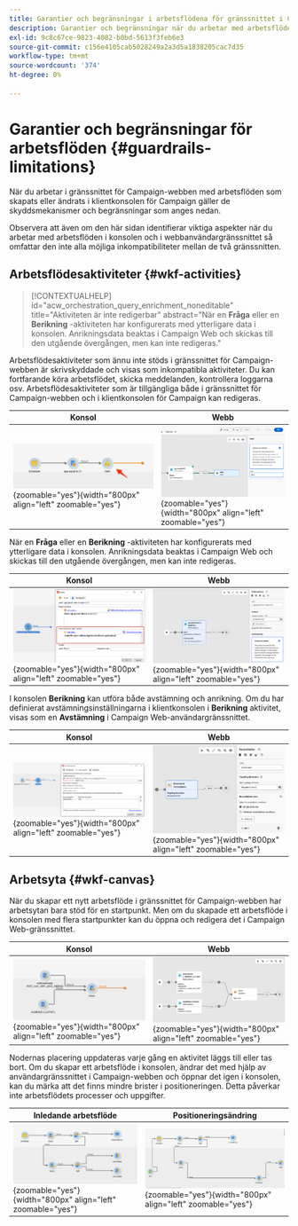 ```yaml
---
title: Garantier och begränsningar i arbetsflödena för gränssnittet i Campaign Web
description: Garantier och begränsningar när du arbetar med arbetsflöden i användargränssnittet för Campaign Web
exl-id: 9c8c67ce-9823-4082-b0bd-5613f3feb6e3
source-git-commit: c156e4105cab5028249a2a3d5a1838205cac7d35
workflow-type: tm+mt
source-wordcount: '374'
ht-degree: 0%

---
```


# Garantier och begränsningar för arbetsflöden {#guardrails-limitations}

När du arbetar i gränssnittet för Campaign-webben med arbetsflöden som skapats eller ändrats i klientkonsolen för Campaign gäller de skyddsmekanismer och begränsningar som anges nedan.

Observera att även om den här sidan identifierar viktiga aspekter när du arbetar med arbetsflöden i konsolen och i webbanvändargränssnittet så omfattar den inte alla möjliga inkompatibiliteter mellan de två gränssnitten.

## Arbetsflödesaktiviteter {#wkf-activities}

>[!CONTEXTUALHELP]
>id="acw_orchestration_query_enrichment_noneditable"
>title="Aktiviteten är inte redigerbar"
>abstract="När en **Fråga** eller en **Berikning** -aktiviteten har konfigurerats med ytterligare data i konsolen. Anrikningsdata beaktas i Campaign Web och skickas till den utgående övergången, men kan inte redigeras."

Arbetsflödesaktiviteter som ännu inte stöds i gränssnittet för Campaign-webben är skrivskyddade och visas som inkompatibla aktiviteter. Du kan fortfarande köra arbetsflödet, skicka meddelanden, kontrollera loggarna osv. Arbetsflödesaktiviteter som är tillgängliga både i gränssnittet för Campaign-webben och i klientkonsolen för Campaign kan redigeras.

| Konsol | Webb |
| --- | --- |
| ![](assets/limitations-activities-console.png){zoomable=&quot;yes&quot;}{width="800px" align="left" zoomable="yes"} | ![](assets/limitations-activities-web.png){zoomable=&quot;yes&quot;}{width="800px" align="left" zoomable="yes"} |

När en **Fråga** eller en **Berikning** -aktiviteten har konfigurerats med ytterligare data i konsolen. Anrikningsdata beaktas i Campaign Web och skickas till den utgående övergången, men kan inte redigeras.

| Konsol | Webb |
| --- | --- |
| ![](assets/limitations-options-console.png){zoomable=&quot;yes&quot;}{width="800px" align="left" zoomable="yes"} | ![](assets/limitations-options-web.png){zoomable=&quot;yes&quot;}{width="800px" align="left" zoomable="yes"} |

I konsolen **Berikning** kan utföra både avstämning och anrikning. Om du har definierat avstämningsinställningarna i klientkonsolen i **Berikning** aktivitet, visas som en **Avstämning** i Campaign Web-användargränssnittet.

| Konsol | Webb |
| --- | --- |
| ![](assets/limitations-enrichment-console.png){zoomable=&quot;yes&quot;}{width="800px" align="left" zoomable="yes"} | ![](assets/limitations-enrichment-web.png){zoomable=&quot;yes&quot;}{width="800px" align="left" zoomable="yes"} |

## Arbetsyta {#wkf-canvas}

När du skapar ett nytt arbetsflöde i gränssnittet för Campaign-webben har arbetsytan bara stöd för en startpunkt. Men om du skapade ett arbetsflöde i konsolen med flera startpunkter kan du öppna och redigera det i Campaign Web-gränssnittet.

| Konsol | Webb |
| --- | --- |
| ![](assets/limitations-multiple-console.png){zoomable=&quot;yes&quot;}{width="800px" align="left" zoomable="yes"} | ![](assets/limitations-multiple-web.png){zoomable=&quot;yes&quot;}{width="800px" align="left" zoomable="yes"} |

Nodernas placering uppdateras varje gång en aktivitet läggs till eller tas bort. Om du skapar ett arbetsflöde i konsolen, ändrar det med hjälp av användargränssnittet i Campaign-webben och öppnar det igen i konsolen, kan du märka att det finns mindre brister i positioneringen. Detta påverkar inte arbetsflödets processer och uppgifter.

| Inledande arbetsflöde | Positioneringsändring |
| --- | --- |
| ![](assets/limitations-positioning1.png){zoomable=&quot;yes&quot;}{width="800px" align="left" zoomable="yes"} | ![](assets/limitations-positioning2.png){zoomable=&quot;yes&quot;}{width="800px" align="left" zoomable="yes"} |
